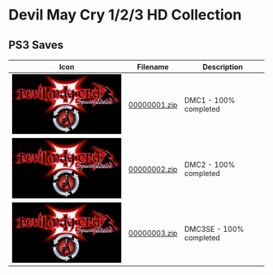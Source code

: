 # Devil May Cry 1/2/3 HD Collection

## PS3 Saves

| Icon | Filename | Description |
|------|----------|-------------|
| ![Devil May Cry 1/2/3 HD Collection](ICON0.PNG) | [00000001.zip](00000001.zip) | DMC1 - 100% completed |
| ![Devil May Cry 1/2/3 HD Collection](ICON0.PNG) | [00000002.zip](00000002.zip) | DMC2 - 100% completed |
| ![Devil May Cry 1/2/3 HD Collection](ICON0.PNG) | [00000003.zip](00000003.zip) | DMC3SE - 100% completed |
